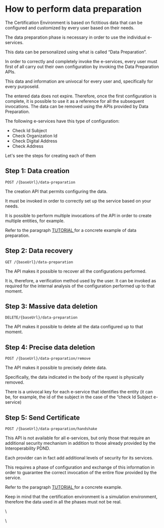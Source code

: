 # How to perform data preparation

The Certification Environment is based on fictitious data that can be configured and customized by every user based on their needs.

The data preparation phase is necessary in order to use the individual e-services.

This data can be personalized using what is called “Data Preparation”.

In order to correctly and completely invoke the e-services, every user must first of all carry out their own configuration by invoking the Data Preparation APIs.

This data and information are univocal for every user and, specifically for every purposeId.

The entered data does not expire. Therefore, once the first configuration is complete, it is possible to use it as a reference for all the subsequent invocations. The data can be removed using the APIs provided by Data Preparation.

The following e-services have this type of configuration:

* Check Id Subject
* Check Organization Id
* Check Digital Address
* Check Address

Let's see the steps for creating each of them

## Step 1: Data creation  

`POST /{baseUrl}/data-preparation`

The creation API that permits configuring the data.

It must be invoked in order to correctly set up the service based on your needs.

It is possible to perform multiple invocations of the API in order to create multiple entities, for example.

Refer to the paragraph [ ](https://pagopa.atlassian.net/wiki/spaces/ADA/pages/1289945113/Guida+Operativa+Ambiente+Attestazione#4.-Casi-d%E2%80%99uso)[TUTORIAL ](broken-reference)for a concrete example of data preparation. 

## Step 2: Data recovery

`GET /{baseUrl}/data-preparation`

The API makes it possible to recover all the configurations performed.

It is, therefore, a verification method used by the user. It can be invoked as required for the internal analysis of the configuration performed up to that moment.

## Step 3: Massive data deletion

`DELETE/{baseUrl}/data-preparation`

The API makes it possible to delete all the data configured up to that moment.

## Step 4: Precise data deletion

`POST /{baseUrl}/data-preparation/remove`

The API makes it possible to precisely delete data.

Specifically, the data indicated in the body of the rquest is physically removed.

There is a univocal key for each e-service that identifies the entity (it can be, for example, the id of the subject in the case of the “check Id Subject e-service)

## Step 5: Send Certificate

`POST /{baseUrl}/data-preparation/handshake`

This API is not available for all e-services, but only those that require an additional security mechanism in addition to those already provided by the Interoperability PDND.

Each provider can in fact add additional levels of security for its services.

This requires a phase of configuration and exchange of this information in order to guarantee the correct invocation of the entire flow provided by the service.

Refer to the paragraph  [TUTORIAL ](broken-reference)for a concrete example.

Keep in mind that the certification environment is a simulation environment, therefore the data used in all the phases must not be real.

\\

\\